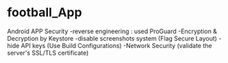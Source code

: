 # football_App










Android APP Security
-reverse engineering : used ProGuard
-Encryption & Decryption by Keystore 
-disable screenshots system (Flag Secure Layout)
-hide API keys (Use Build Configurations)
-Network Security (validate the server's SSL/TLS certificate)
